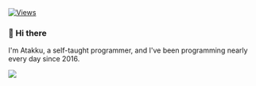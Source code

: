 <div>
  <a href="https://github.com/Atakku"><img src="https://komarev.com/ghpvc/?username=Atakku&label=views&style=flat-square&color=E91E63" alt="Views"/></a>
</div>
<h3>👋 Hi there</h3>
I'm Atakku, a self-taught programmer, and I've been programming nearly every day since 2016.

<a href="https://join.neko.rs"><img src="https://github-readme-stats.vercel.app/api/wakatime?username=Atakku&api_domain=wakapi.atakku.dev&layout=compact&langs_count=20&theme=aura_dark"></a>
